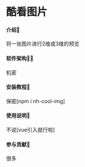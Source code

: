 # 酷看图片

#### 介绍🤔
将一张图片进行2维或3维的预览

#### 软件架构👨‍🚀

机密

#### 安装教程🚀

保密[npm i nh-cool-img]

#### 使用说明🍋

不说[vue引入就行啦]

#### 参与贡献🤖

很多

